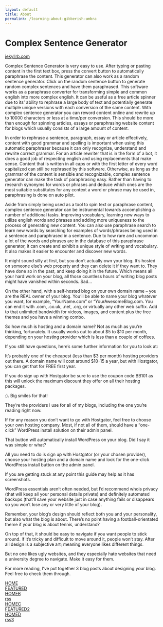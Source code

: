 ```yaml
---
layout: default
title: About
permalink: /learning-about-gibberish-umbra
---
```


<h1>
Complex Sentence Generator
</h1>

[jekyllrb.com](https://jekyllrb.com/)

Complex Sentence Generator is very easy to use. After typing or pasting content in the first text box, press the convert button to automatically paraphrase the content. This generator can also work as a random sentence generator. Click on the random sentence button to generate random complex sentences and have them paraphrased. This software works as a paraphrase converter for transforming simple and common english into more complex english. It can be useful as a free article spinner due to its' ability to rephrase a large body of text and potentially generate multiple unique versions with each conversion of the same content. With complex sentence generator you can reword content online and rewrite up to 10000 characters or less at a time/per conversion. This should be more than enough for spinning articles, essays or paraphrasing website content for blogs which usually consists of a large amount of content.

In order to rephrase a sentence, paragraph, essay or article effectively, content with good grammar and spelling is important when using this automatic paraphraser because it can only recognize, understand and rewrite correct grammar. For an article rewriter that is in the form of a bot, it does a good job of respecting english and using replacements that make sense. Content that is written in all caps or with the first letter of every word capitalized can still be rephrased by this software. Otherwise, as long as the grammar of the content is sensible and recognizable, complex sentence generator can make the task of paraphrasing easy. Rather than having to research synonyms for words or phrases and deduce which ones are the most suitable substitutes for any context a word or phrase may be used in, paraphrasing is done on auto pilot.

Aside from simply being used as a tool to spin text or paraphrase content, complex sentence generator can be instrumental towards accomplishing a number of additional tasks. Improving vocabulary, learning new ways to utilize english words and phrases and adding more uniqueness to the process of generating new content. You can also use paraphrase search to learn new words by searching for examples of words/phrases being used in a sentence and paraphrased in a sentence. Due to how rare and uncommon a lot of the words and phrases are in the database of this paraphrase generator, it can create and exhibit a unique style of writing and vocabulary. It also makes it easier to encounter and discover new words.

It might sound silly at first, but you don’t actually own your blog. It’s hosted on someone else’s web property and they can delete it if they want to. They have done so in the past, and keep doing it in the future. Which means all your hard work on your blog, all those countless hours of writing blog posts might have vanished within seconds. Sad…

On the other hand, with a self-hosted blog on your own domain name – you are the REAL owner of your blog. You’ll be able to name your blog whatever you want, for example, “YourName.com” or “YourAwesomeBlog.com. You can end it with .com, .co.uk, .net, .org, or virtually any other web suffix. Add to that unlimited bandwidth for videos, images, and content plus the free themes and you have a winning combo.

So how much is hosting and a domain name? Not as much as you’re thinking, fortunately. It usually works out to about $5 to $10 per month, depending on your hosting provider which is less than a couple of coffees.

If you still have questions, here’s some further information for you to look at:

It’s probably one of the cheapest (less than $3 per month) hosting providers out there. A domain name will cost around $10-15 a year, but with Hostgator, you can get that for FREE first year.

If you do sign up with Hostgator be sure to use the coupon code BB101 as this will unlock the maximum discount they offer on all their hosting packages.

:). Big smiles for that!

They’re the providers I use for all of my blogs, including the one you’re reading right now.

If for any reason you don’t want to go with Hostgator, feel free to choose your own hosting company. Most, if not all of them, should have a “one-click” WordPress install solution on their admin panel.

That button will automatically install WordPress on your blog. Did I say it was simple or what?

All you need to do is sign up with Hostgator (or your chosen provider), choose your hosting plan and a domain name and look for the one-click WordPress install button on the admin panel.

If you are getting stuck at any point this guide may help as it has screenshots.

WordPress essentials aren’t often needed, but I’d recommend whois privacy (that will keep all your personal details private) and definitely automated backups (that’ll save your website just in case anything fails or disappears so you won’t lose any or very little of your blog).


Remember, your blog’s design should reflect both you and your personality, but also what the blog is about. There’s no point having a football-orientated theme if your blog is about tennis, understand?

On top of that, it should be easy to navigate if you want people to stick around. If it’s tricky and difficult to move around it, people won’t stay. After all design is a subjective art; meaning everyone likes different things.

But no one likes ugly websites, and they especially hate websites that need a university degree to navigate. Make it easy for them.

For more reading, I’ve put together 3 blog posts about designing your blog. Feel free to check them through.

[HOME](https://gibberish.cyou)<br>
[FEATURED](https://gibberish.cyou/can-learn-to-speak-gibberish/first-post)<br>
[HOMEB](https://gibberish.cyou)<br>
[rss](https://gibberish.cyou/feed.xml)<br>
[HOMEC](https://gibberish.cyou)<br>
[FEATURED2](https://gibberish.cyou/can-learn-to-speak-gibberish/first-post)<br>
[HOMED](https://gibberish.cyou)<br>
[rss3](https://gibberish.cyou/feed.xml)<br>